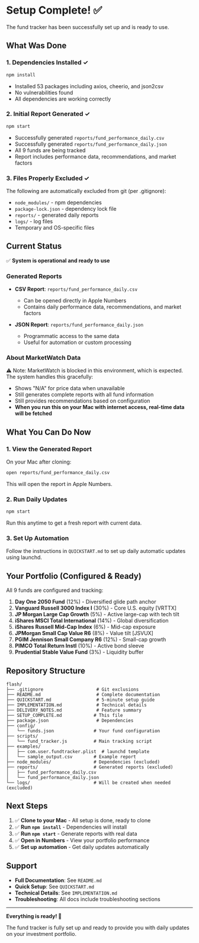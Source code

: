 # Setup Complete! ✅

The fund tracker has been successfully set up and is ready to use.

## What Was Done

### 1. Dependencies Installed ✓
```bash
npm install
```
- Installed 53 packages including axios, cheerio, and json2csv
- No vulnerabilities found
- All dependencies are working correctly

### 2. Initial Report Generated ✓
```bash
npm start
```
- Successfully generated `reports/fund_performance_daily.csv`
- Successfully generated `reports/fund_performance_daily.json`
- All 9 funds are being tracked
- Report includes performance data, recommendations, and market factors

### 3. Files Properly Excluded ✓
The following are automatically excluded from git (per .gitignore):
- `node_modules/` - npm dependencies
- `package-lock.json` - dependency lock file
- `reports/` - generated daily reports
- `logs/` - log files
- Temporary and OS-specific files

## Current Status

✅ **System is operational and ready to use**

### Generated Reports
- **CSV Report**: `reports/fund_performance_daily.csv`
  - Can be opened directly in Apple Numbers
  - Contains daily performance data, recommendations, and market factors
  
- **JSON Report**: `reports/fund_performance_daily.json`
  - Programmatic access to the same data
  - Useful for automation or custom processing

### About MarketWatch Data
⚠️ Note: MarketWatch is blocked in this environment, which is expected. The system handles this gracefully:
- Shows "N/A" for price data when unavailable
- Still generates complete reports with all fund information
- Still provides recommendations based on configuration
- **When you run this on your Mac with internet access, real-time data will be fetched**

## What You Can Do Now

### 1. View the Generated Report
On your Mac after cloning:
```bash
open reports/fund_performance_daily.csv
```
This will open the report in Apple Numbers.

### 2. Run Daily Updates
```bash
npm start
```
Run this anytime to get a fresh report with current data.

### 3. Set Up Automation
Follow the instructions in `QUICKSTART.md` to set up daily automatic updates using launchd.

## Your Portfolio (Configured & Ready)

All 9 funds are configured and tracking:

1. **Day One 2050 Fund** (12%) - Diversified glide path anchor
2. **Vanguard Russell 3000 Index I** (30%) - Core U.S. equity [VRTTX]
3. **JP Morgan Large Cap Growth** (5%) - Active large-cap with tech tilt
4. **iShares MSCI Total International** (14%) - Global diversification
5. **iShares Russell Mid-Cap Index** (6%) - Mid-cap exposure
6. **JPMorgan Small Cap Value R6** (8%) - Value tilt [JSVUX]
7. **PGIM Jennison Small Company R6** (12%) - Small-cap growth
8. **PIMCO Total Return Instl** (10%) - Active bond sleeve
9. **Prudential Stable Value Fund** (3%) - Liquidity buffer

## Repository Structure

```
flash/
├── .gitignore                    # Git exclusions
├── README.md                     # Complete documentation
├── QUICKSTART.md                 # 5-minute setup guide
├── IMPLEMENTATION.md             # Technical details
├── DELIVERY_NOTES.md             # Feature summary
├── SETUP_COMPLETE.md            # This file
├── package.json                  # Dependencies
├── config/
│   └── funds.json               # Your fund configuration
├── scripts/
│   └── fund_tracker.js          # Main tracking script
├── examples/
│   ├── com.user.fundtracker.plist  # launchd template
│   └── sample_output.csv        # Example report
├── node_modules/                # Dependencies (excluded)
├── reports/                     # Generated reports (excluded)
│   ├── fund_performance_daily.csv
│   └── fund_performance_daily.json
└── logs/                        # Will be created when needed (excluded)
```

## Next Steps

1. ✅ **Clone to your Mac** - All setup is done, ready to clone
2. ✅ **Run `npm install`** - Dependencies will install
3. ✅ **Run `npm start`** - Generate reports with real data
4. ✅ **Open in Numbers** - View your portfolio performance
5. ✅ **Set up automation** - Get daily updates automatically

## Support

- **Full Documentation**: See `README.md`
- **Quick Setup**: See `QUICKSTART.md`
- **Technical Details**: See `IMPLEMENTATION.md`
- **Troubleshooting**: All docs include troubleshooting sections

---

**Everything is ready! 🎉**

The fund tracker is fully set up and ready to provide you with daily updates on your investment portfolio.
